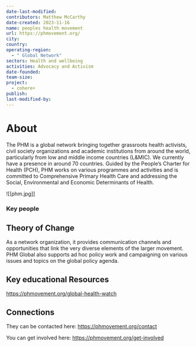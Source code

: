 ```yaml
---
date-last-modified: 
contributors: Matthew McCarthy
date-created: 2023-11-16
name: peoples health movement
url: https://phmovement.org/
city: 
country: 
operating-region:
  - " Global Network"
sectors: Health and wellbeing
activities: Advocacy and Activism
date-founded: 
team-size: 
project:
  - cohere+
publish: 
last-modified-by:
---
```


# About 

The PHM is a global network bringing together grassroots health activists, civil society organizations and academic institutions from around the world, particularly from low and middle income countries (L&MIC). We currently have a presence in around 70 countries. Guided by the People’s Charter for Health (PCH), PHM works on various programmes and activities and is committed to Comprehensive Primary Health Care and addressing the Social, Environmental and Economic Determinants of Health.

![[phm.jpg]]
### Key people 


## Theory of Change 
  
As a network organization, it provides communication channels and opportunities that link the very diverse elements of the larger movement. PHM Global also supports ad hoc policy work and campaigning on various issues and topics on the global policy agenda.

## Key educational Resources 


https://phmovement.org/global-health-watch
## Connections 

They can be contacted here: https://phmovement.org/contact

You can get involved here: https://phmovement.org/get-involved